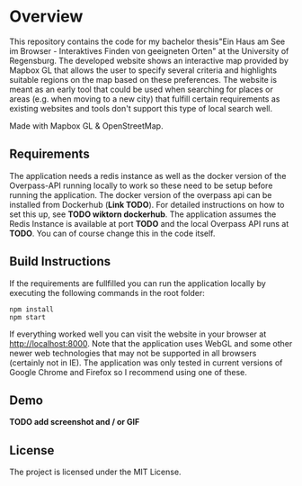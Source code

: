 # Overview

This repository contains the code for my bachelor thesis"Ein Haus am See im Browser - Interaktives Finden von geeigneten Orten" at the University of Regensburg. The developed website shows an interactive map provided by Mapbox GL that allows the user to specify several criteria and highlights suitable regions on the map based on these preferences. The website is meant as an early tool that could be used when searching for places or areas (e.g. when moving to a new city) that fulfill certain requirements as existing websites and tools don't support this type of local search well.

Made with Mapbox GL & OpenStreetMap.

## Requirements
The application needs a redis instance as well as the docker version of the Overpass-API running locally to work so these need to be setup before running the application. The docker version of the overpass api can be installed from Dockerhub (**Link TODO**). For detailed instructions on how to set this up, see **TODO wiktorn dockerhub**. The application assumes the Redis Instance is available at port **TODO** and the local Overpass API runs at **TODO**. You can of course change this in the code itself.


## Build Instructions

If the requirements are fullfilled you can run the application locally by executing the following commands in the root folder:

```
npm install
npm start
```

If everything worked well you can visit the website in your browser at <http://localhost:8000>. Note that the application uses WebGL and some other newer web technologies that may not be supported in all browsers (certainly not in IE). The application was only tested in current versions of Google Chrome and Firefox so I recommend using one of these.

## Demo

**TODO add screenshot and / or GIF**

## License

The project is licensed under the MIT License.
